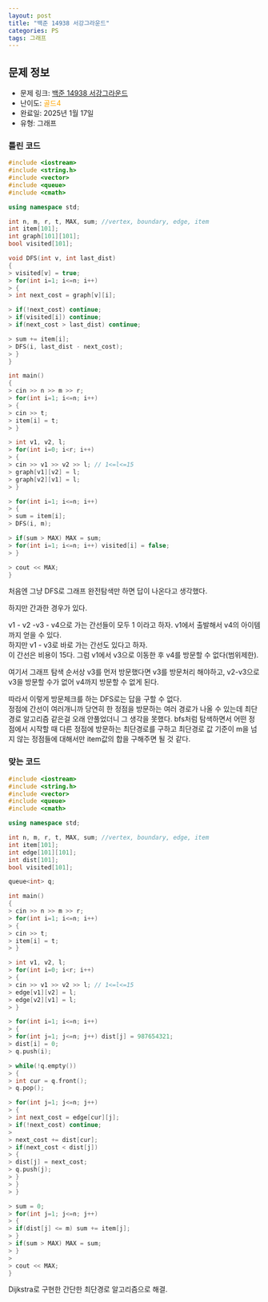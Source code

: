 ```yaml
---
layout: post
title: "백준 14938 서강그라운드"
categories: PS
tags: 그래프
---
```


## 문제 정보
- 문제 링크: [백준 14938 서강그라운드](https://www.acmicpc.net/problem/14938)
- 난이도: <span style="color:#FFA500">골드4</span>
- 완료일: 2025년 1월 17일
- 유형: 그래프

### 틀린 코드

```C++
#include <iostream>
#include <string.h>
#include <vector>
#include <queue>
#include <cmath>

using namespace std;

int n, m, r, t, MAX, sum; //vertex, boundary, edge, item
int item[101];
int graph[101][101];
bool visited[101];

void DFS(int v, int last_dist)
{
> visited[v] = true;
> for(int i=1; i<=n; i++)
> {
> int next_cost = graph[v][i];

> if(!next_cost) continue;
> if(visited[i]) continue;
> if(next_cost > last_dist) continue;

> sum += item[i];
> DFS(i, last_dist - next_cost);
> }
}

int main()
{  
> cin >> n >> m >> r;
> for(int i=1; i<=n; i++)
> {
> cin >> t;
> item[i] = t;
> }

> int v1, v2, l;
> for(int i=0; i<r; i++)
> {
> cin >> v1 >> v2 >> l; // 1<=l<=15
> graph[v1][v2] = l;
> graph[v2][v1] = l;
> }

> for(int i=1; i<=n; i++)
> {
> sum = item[i];
> DFS(i, m);

> if(sum > MAX) MAX = sum;
> for(int i=1; i<=n; i++) visited[i] = false;
> }

> cout << MAX;
}
```

처음엔 그냥 DFS로 그래프 완전탐색만 하면 답이 나온다고 생각했다.

하지만 간과한 경우가 있다.

v1 - v2 -v3 - v4으로 가는 간선들이 모두 1 이라고 하자. v1에서 출발해서 v4의 아이템까지 얻을 수 있다.  
하지만 v1 - v3로 바로 가는 간선도 있다고 하자.   
이 간선은 비용이 15다. 그럼 v1에서 v3으로 이동한 후 v4를 방문할 수 없다(범위제한).  

여기서 그래프 탐색 순서상 v3를 먼저 방문했다면 v3를 방문처리 해야하고, v2-v3으로 v3을 방문할 수가 없어 v4까지 방문할 수 없게 된다. 

따라서 이렇게 방문체크를 하는 DFS로는 답을 구할 수 없다.   
정점에 간선이 여러개니까 당연히 한 정점을 방문하는 여러 경로가 나올 수 있는데 최단경로 알고리즘 같은걸 오래 안풀었더니 그 생각을 못했다. bfs처럼 탐색하면서 어떤 정점에서 시작할 때 다른 정점에 방문하는 최단경로를 구하고 최단경로 값 기준이 m을 넘지 않는 정점들에 대해서만 item값의 합을 구해주면 될 것 같다.  

### 맞는 코드

```C++
#include <iostream>
#include <string.h>
#include <vector>
#include <queue>
#include <cmath>

using namespace std;

int n, m, r, t, MAX, sum; //vertex, boundary, edge, item
int item[101];
int edge[101][101];
int dist[101];
bool visited[101];

queue<int> q;

int main()
{  
> cin >> n >> m >> r;
> for(int i=1; i<=n; i++)
> {
> cin >> t;
> item[i] = t;
> }

> int v1, v2, l;
> for(int i=0; i<r; i++)
> {
> cin >> v1 >> v2 >> l; // 1<=l<=15
> edge[v1][v2] = l;
> edge[v2][v1] = l;
> }

> for(int i=1; i<=n; i++)
> {
> for(int j=1; j<=n; j++) dist[j] = 987654321;
> dist[i] = 0;
> q.push(i);

> while(!q.empty())
> {
> int cur = q.front();
> q.pop();

> for(int j=1; j<=n; j++)
> {
> int next_cost = edge[cur][j];
> if(!next_cost) continue;
> 
> next_cost += dist[cur];
> if(next_cost < dist[j])
> {
> dist[j] = next_cost;
> q.push(j);
> }
> }
> }

> sum = 0;
> for(int j=1; j<=n; j++)
> {
> if(dist[j] <= m) sum += item[j];
> }
> if(sum > MAX) MAX = sum;
> }
> 
> cout << MAX;
}
```

Dijkstra로 구현한 간단한 최단경로 알고리즘으로 해결.
